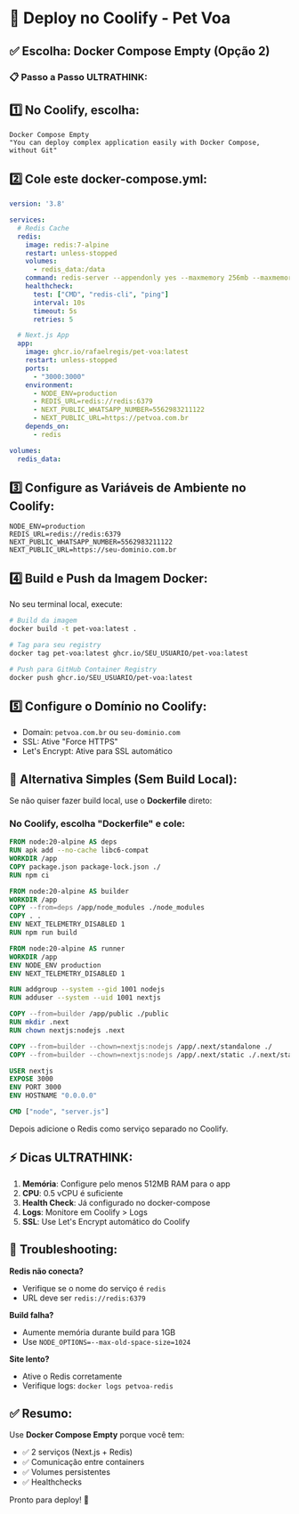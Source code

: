 # 🚀 Deploy no Coolify - Pet Voa

## ✅ Escolha: **Docker Compose Empty (Opção 2)**

### 📋 Passo a Passo ULTRATHINK:

## 1️⃣ No Coolify, escolha:
```
Docker Compose Empty
"You can deploy complex application easily with Docker Compose, without Git"
```

## 2️⃣ Cole este docker-compose.yml:

```yaml
version: '3.8'

services:
  # Redis Cache
  redis:
    image: redis:7-alpine
    restart: unless-stopped
    volumes:
      - redis_data:/data
    command: redis-server --appendonly yes --maxmemory 256mb --maxmemory-policy allkeys-lru
    healthcheck:
      test: ["CMD", "redis-cli", "ping"]
      interval: 10s
      timeout: 5s
      retries: 5

  # Next.js App
  app:
    image: ghcr.io/rafaelregis/pet-voa:latest
    restart: unless-stopped
    ports:
      - "3000:3000"
    environment:
      - NODE_ENV=production
      - REDIS_URL=redis://redis:6379
      - NEXT_PUBLIC_WHATSAPP_NUMBER=5562983211122
      - NEXT_PUBLIC_URL=https://petvoa.com.br
    depends_on:
      - redis

volumes:
  redis_data:
```

## 3️⃣ Configure as Variáveis de Ambiente no Coolify:

```env
NODE_ENV=production
REDIS_URL=redis://redis:6379
NEXT_PUBLIC_WHATSAPP_NUMBER=5562983211122
NEXT_PUBLIC_URL=https://seu-dominio.com.br
```

## 4️⃣ Build e Push da Imagem Docker:

No seu terminal local, execute:

```bash
# Build da imagem
docker build -t pet-voa:latest .

# Tag para seu registry
docker tag pet-voa:latest ghcr.io/SEU_USUARIO/pet-voa:latest

# Push para GitHub Container Registry
docker push ghcr.io/SEU_USUARIO/pet-voa:latest
```

## 5️⃣ Configure o Domínio no Coolify:

- Domain: `petvoa.com.br` ou `seu-dominio.com`
- SSL: Ative "Force HTTPS"
- Let's Encrypt: Ative para SSL automático

## 🎯 Alternativa Simples (Sem Build Local):

Se não quiser fazer build local, use o **Dockerfile** direto:

### No Coolify, escolha "Dockerfile" e cole:

```dockerfile
FROM node:20-alpine AS deps
RUN apk add --no-cache libc6-compat
WORKDIR /app
COPY package.json package-lock.json ./
RUN npm ci

FROM node:20-alpine AS builder
WORKDIR /app
COPY --from=deps /app/node_modules ./node_modules
COPY . .
ENV NEXT_TELEMETRY_DISABLED 1
RUN npm run build

FROM node:20-alpine AS runner
WORKDIR /app
ENV NODE_ENV production
ENV NEXT_TELEMETRY_DISABLED 1

RUN addgroup --system --gid 1001 nodejs
RUN adduser --system --uid 1001 nextjs

COPY --from=builder /app/public ./public
RUN mkdir .next
RUN chown nextjs:nodejs .next

COPY --from=builder --chown=nextjs:nodejs /app/.next/standalone ./
COPY --from=builder --chown=nextjs:nodejs /app/.next/static ./.next/static

USER nextjs
EXPOSE 3000
ENV PORT 3000
ENV HOSTNAME "0.0.0.0"

CMD ["node", "server.js"]
```

Depois adicione o Redis como serviço separado no Coolify.

## ⚡ Dicas ULTRATHINK:

1. **Memória**: Configure pelo menos 512MB RAM para o app
2. **CPU**: 0.5 vCPU é suficiente
3. **Health Check**: Já configurado no docker-compose
4. **Logs**: Monitore em Coolify > Logs
5. **SSL**: Use Let's Encrypt automático do Coolify

## 🔧 Troubleshooting:

**Redis não conecta?**
- Verifique se o nome do serviço é `redis`
- URL deve ser `redis://redis:6379`

**Build falha?**
- Aumente memória durante build para 1GB
- Use `NODE_OPTIONS=--max-old-space-size=1024`

**Site lento?**
- Ative o Redis corretamente
- Verifique logs: `docker logs petvoa-redis`

## ✅ Resumo:

Use **Docker Compose Empty** porque você tem:
- ✅ 2 serviços (Next.js + Redis)
- ✅ Comunicação entre containers
- ✅ Volumes persistentes
- ✅ Healthchecks

Pronto para deploy! 🚀